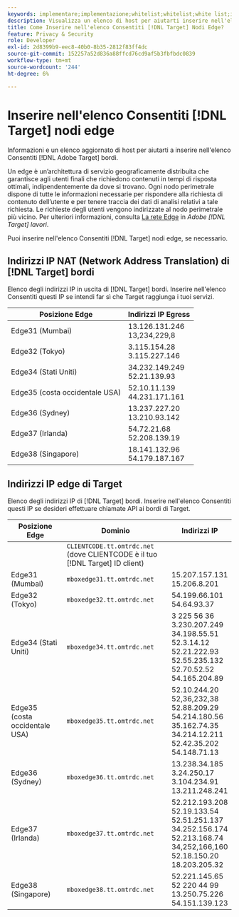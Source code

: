 ```yaml
---
keywords: implementare;implementazione;whitelist;whitelist;white list;inserire nell'elenco Consentiti;elenco consentiti;edge;edge
description: Visualizza un elenco di host per aiutarti inserire nell'elenco Consentiti Adobe [!DNL Target] edge (nodi di servizio distribuiti geograficamente che garantiscono tempi di risposta ottimali agli utenti finali).
title: Come Inserire nell'elenco Consentiti [!DNL Target] Nodi Edge?
feature: Privacy & Security
role: Developer
exl-id: 2d8399b9-eec8-40b0-8b35-2812f83ff4dc
source-git-commit: 152257a52d836a88ffcd76cd9af5b3fbfbdc0839
workflow-type: tm+mt
source-wordcount: '244'
ht-degree: 6%

---
```


# Inserire nell&#39;elenco Consentiti [!DNL Target] nodi edge

Informazioni e un elenco aggiornato di host per aiutarti a inserire nell&#39;elenco Consentiti [!DNL Adobe Target] bordi.

Un edge è un’architettura di servizio geograficamente distribuita che garantisce agli utenti finali che richiedono contenuti in tempi di risposta ottimali, indipendentemente da dove si trovano. Ogni nodo perimetrale dispone di tutte le informazioni necessarie per rispondere alla richiesta di contenuto dell’utente e per tenere traccia dei dati di analisi relativi a tale richiesta. Le richieste degli utenti vengono indirizzate al nodo perimetrale più vicino. Per ulteriori informazioni, consulta [La rete Edge](/help/main/c-intro/how-target-works.md#concept_0AE2ED8E9DE64288A8B30FCBF1040934) in *Adobe [!DNL Target] lavori*.

Puoi inserire nell&#39;elenco Consentiti [!DNL Target] nodi edge, se necessario.

## Indirizzi IP NAT (Network Address Translation) di [!DNL Target] bordi

Elenco degli indirizzi IP in uscita di [!DNL Target] bordi. Inserire nell&#39;elenco Consentiti questi IP se intendi far sì che Target raggiunga i tuoi servizi.

| Posizione Edge | Indirizzi IP Egress |
| --- | --- |
| Edge31 (Mumbai) | 13.126.131.246<br>13,234,229,8 |
| Edge32 (Tokyo) | 3.115.154.28<br>3.115.227.146 |
| Edge34 (Stati Uniti) | 34.232.149.249<br>52.21.139.93 |
| Edge35 (costa occidentale USA) | 52.10.11.139<br>44.231.171.161 |
| Edge36 (Sydney) | 13.237.227.20<br>13.210.93.142 |
| Edge37 (Irlanda) | 54.72.21.68<br>52.208.139.19 |
| Edge38 (Singapore) | 18.141.132.96<br>54.179.187.167 |

## Indirizzi IP edge di Target

Elenco degli indirizzi IP di [!DNL Target] bordi. Inserire nell&#39;elenco Consentiti questi IP se desideri effettuare chiamate API ai bordi di Target.

| Posizione Edge | Dominio | Indirizzi IP |
| --- | --- | --- |
|  | `CLIENTCODE.tt.omtrdc.net`<br>(dove CLIENTCODE è il tuo [!DNL Target] ID client) |  |
| Edge31 (Mumbai) | `mboxedge31.tt.omtrdc.net` | 15.207.157.131<br>15.206.8.201 |
| Edge32 (Tokyo) | `mboxedge32.tt.omtrdc.net` | 54.199.66.101<br>54.64.93.37 |
| Edge34 (Stati Uniti) | `mboxedge34.tt.omtrdc.net` | 3 225 56 36<br>3.230.207.249<br>34.198.55.51<br>52.3.14.12<br>52.21.222.93<br>52.55.235.132<br>52.70.52.52<br>54.165.204.89 |
| Edge35 (costa occidentale USA) | `mboxedge35.tt.omtrdc.net` | 52.10.244.20<br>52,36,232,38<br>52.88.209.29<br>54.214.180.56<br>35.162.74.35<br>34.214.12.211<br>52.42.35.202<br>54.148.71.13 |
| Edge36 (Sydney) | `mboxedge36.tt.omtrdc.net` | 13.238.34.185<br>3.24.250.17<br>3.104.234.91<br>13.211.248.241 |
| Edge37 (Irlanda) | `mboxedge37.tt.omtrdc.net` | 52.212.193.208<br>52.19.133.54<br>52.51.251.137<br>34.252.156.174<br>52.213.168.74<br>34,252,166,160<br>52.18.150.20<br>18.203.205.32 |
| Edge38 (Singapore) | `mboxedge38.tt.omtrdc.net` | 52.221.145.65<br>52 220 44 99<br>13.250.75.226<br>54.151.139.123 |
